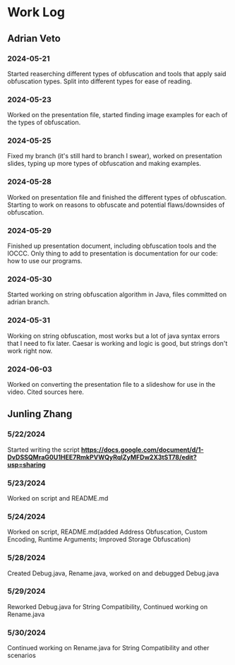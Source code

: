 # Work Log

## Adrian Veto

### 2024-05-21

Started reaserching different types of obfuscation and tools that apply said obfuscation types. Split into different types for ease of reading.

### 2024-05-23

Worked on the presentation file, started finding image examples for each of the types of obfuscation.

### 2024-05-25

Fixed my branch (it's still hard to branch I swear), worked on presentation slides, typing up more types of obfuscation and making examples.

### 2024-05-28

Worked on presentation file and finished the different types of obfuscation. Starting to work on reasons to obfuscate and potential flaws/downsides of obfuscation.

### 2024-05-29

Finished up presentation document, including obfuscation tools and the IOCCC. Only thing to add to presentation is documentation for our code: how to use our programs.

### 2024-05-30

Started working on string obfuscation algorithm in Java, files committed on adrian branch.

### 2024-05-31

Working on string obfuscation, most works but a lot of java syntax errors that I need to fix later. Caesar is working and logic is good, but strings don't work right now.

### 2024-06-03

Worked on converting the presentation file to a slideshow for use in the video. Cited sources here.


## Junling Zhang

### 5/22/2024

Started writing the script
**https://docs.google.com/document/d/1-DvDSSQMraG0U1HEE7RmkPVWQyRqIZyMFDw2X3tST78/edit?usp=sharing**


### 5/23/2024

Worked on script and README.md


### 5/24/2024

Worked on script, README.md(added Address Obfuscation, Custom Encoding, 
Runtime Arguments; Improved Storage Obfuscation)


### 5/28/2024

Created Debug.java, Rename.java, worked on and debugged Debug.java


### 5/29/2024

Reworked Debug.java for String Compatibility, Continued working on Rename.java


### 5/30/2024

Continued working on Rename.java for String Compatibility and other scenarios
